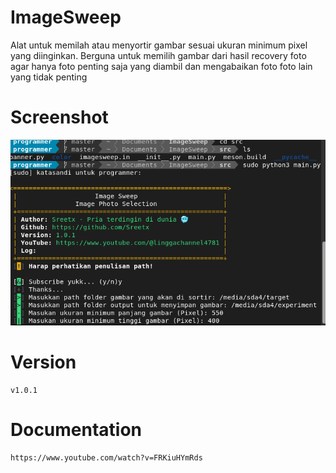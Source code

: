 # ImageSweep
Alat untuk memilah atau menyortir gambar sesuai ukuran minimum pixel yang diinginkan. Berguna untuk memilih gambar dari hasil recovery foto agar hanya foto penting saja yang diambil dan mengabaikan foto foto lain yang tidak penting

# Screenshot

![Screenshot From ImageSweep](https://raw.githubusercontent.com/Sreetx/ImageSweep/master/Cuplikan%20layar%20dari%202024-10-08%2019-47-01.png)

# Version

    v1.0.1

# Documentation

    https://www.youtube.com/watch?v=FRKiuHYmRds

